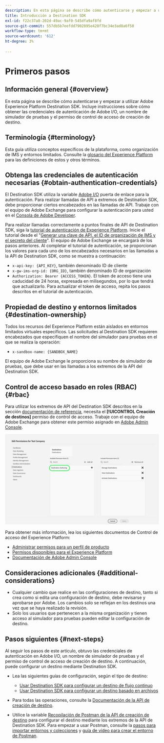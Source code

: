```yaml
---
description: En esta página se describe cómo autenticarse y empezar a utilizar Adobe Experience Platform Destination SDK. Incluye instrucciones sobre cómo obtener las credenciales de autenticación de Adobe I/O, un nombre de simulador de pruebas y el permiso de control de acceso de creación de destino.
title: Introducción a Destination SDK
exl-id: f22c37a8-202d-49ac-9af0-545dfa9af8fd
source-git-commit: 557db5b7eefdd7902895e428f7bc34e3ad8a6f58
workflow-type: tm+mt
source-wordcount: '612'
ht-degree: 3%

---
```


# Primeros pasos

## Información general {#overview}

En esta página se describe cómo autenticarse y empezar a utilizar Adobe Experience Platform Destination SDK. Incluye instrucciones sobre cómo obtener las credenciales de autenticación de Adobe I/O, un nombre de simulador de pruebas y el permiso de control de acceso de creación de destino.

## Terminología {#terminology}

Esta guía utiliza conceptos específicos de la plataforma, como organización de IMS y entornos limitados. Consulte la [glosario del Experience Platform](https://experienceleague.adobe.com/docs/experience-platform/landing/glossary.html?lang=es) para las definiciones de estos y otros términos.

## Obtenga las credenciales de autenticación necesarias {#obtain-authentication-credentials}

El Destination SDK utiliza la variable [Adobe I/O](https://www.adobe.io/) puerta de enlace para la autenticación. Para realizar llamadas de API a extremos de Destination SDK, debe proporcionar ciertos encabezados en las llamadas de API. Trabaje con el equipo de Adobe Exchange para configurar la autenticación para usted en el [Consola de Adobe Developer](https://developer.adobe.com/console).

Para realizar llamadas correctamente a puntos finales de API de Destination SDK, siga la [tutorial de autenticación de Experience Platform](https://experienceleague.adobe.com/docs/experience-platform/landing/platform-apis/api-authentication.html). Inicie el tutorial desde el &quot;[Generar una clave de API, el ID de organización de IMS y el secreto del cliente](https://experienceleague.adobe.com/docs/experience-platform/landing/platform-apis/api-authentication.html#api-ims-secret)&quot;. El equipo de Adobe Exchange se encargará de los pasos anteriores. Al completar el tutorial de autenticación, se proporcionan los valores para cada uno de los encabezados necesarios en las llamadas a la API de Destination SDK, como se muestra a continuación:

* `x-api-key: {API_KEY}`, también denominado ID de cliente
* `x-gw-ims-org-id: {ORG_ID}`, también denominado ID de organización
* `Authorization: Bearer {ACCESS_TOKEN}`. El token de acceso tiene una caducidad de 24 horas, expresada en milisegundos, por lo que tendrá que actualizarlo. Para actualizar el token de acceso, repita los pasos descritos en el tutorial de autenticación.

<!--

### Obtain `Authorization: Bearer {ACCESS_TOKEN}`

To obtain the `{ACCESS_TOKEN}`, you must generate a JWT token and exchange it for the access token. Follow the steps below:

1. Follow the instructions in the [Generate JWT section](https://www.adobe.io/apis/experienceplatform/console/docs.html#!AdobeDocs/adobeio-console/master/credentials.md) in the credentials guide.
2. Follow the instructions in [Step 3: try it](https://www.adobe.io/authentication/auth-methods.html#!AdobeDocs/adobeio-auth/master/AuthenticationOverview/ServiceAccountIntegration.md) in the Service account connection guide.

You now have the required authentication headers `x-api-key: {API_KEY}`, `x-gw-ims-org-id: {ORG_ID}`, and `Authorization: Bearer {ACCESS_TOKEN}`.

>[!NOTE]
>
>The access token has an expiration time of 24 hours, expressed in milliseconds, so you will have to refresh it. To refresh the access token, repeat the steps outlined in this section.

-->

## Propiedad de destino y entornos limitados {#destination-ownership}

Todos los recursos del Experience Platform están aislados en entornos limitados virtuales específicos. Las solicitudes al Destination SDK requieren encabezados que especifiquen el nombre del simulador para pruebas en el que se realiza la operación:

* `x-sandbox-name: {SANDBOX_NAME}`

El equipo de Adobe Exchange le proporciona su nombre de simulador de pruebas, que debe usar en las llamadas a los extremos de la API del Destination SDK.

## Control de acceso basado en roles (RBAC) {#rbac}

Para utilizar los extremos de API del Destination SDK descritos en la sección [documentación de referencia](./configuration-options.md), necesita el **[!UICONTROL Creación de destinos]** permiso de control de acceso. Trabaje con el equipo de Adobe Exchange para obtener este permiso asignado en [Adobe Admin Console](https://adminconsole.adobe.com/).

![Permiso de creación de destino](./assets/destination-authoring-permission.png)

Para obtener más información, lea los siguientes documentos de Control de acceso del Experience Platform:

* [Administrar permisos para un perfil de producto](/help/access-control/ui/permissions.md)
* [Permisos disponibles para el Experience Platform](/help/access-control/home.md#permissions)
* [Documentación de Adobe Admin Console](https://helpx.adobe.com/es/enterprise/using/admin-console.html)

## Consideraciones adicionales {#additional-considerations}

* Cualquier cambio que realice en las configuraciones de destino, tanto si crea como si edita una configuración de destino, debe revisarse y aprobarse por Adobe. Los cambios solo se reflejan en los destinos una vez que se haya realizado la revisión.
* Solo los usuarios que pertenecen a la misma organización y tienen acceso al simulador para pruebas pueden editar la configuración de destino.

## Pasos siguientes {#next-steps}

Al seguir los pasos de este artículo, obtuvo las credenciales de autenticación en Adobe I/O, un nombre de simulador de pruebas y el permiso de control de acceso de creación de destino. A continuación, puede configurar un destino mediante Destination SDK.

* Lea las siguientes guías de configuración, según el tipo de destino:

   * [Usar Destination SDK para configurar un destino de flujo continuo](./configure-destination-instructions.md)
   * [Usar Destination SDK para configurar un destino basado en archivos](./configure-file-based-destination-instructions.md)

* Para todas las operaciones, consulte la [Documentación de la API de creación de destino](https://www.adobe.io/experience-platform-apis/references/destination-authoring/).
* Utilice la variable [Recopilación de Postman de la API de creación de destino](https://github.com/adobe/experience-platform-postman-samples/blob/master/apis/experience-platform/Destination%20Authoring%20API.postman_collection.json) para configurar el destino mediante los extremos de la API de Destination SDK. Para empezar a usar Postman, consulte la [pasos para importar entornos y colecciones](https://learning.postman.com/docs/getting-started/importing-and-exporting-data/) y [guía de vídeo para crear el entorno de Postman](https://video.tv.adobe.com/v/28832).

